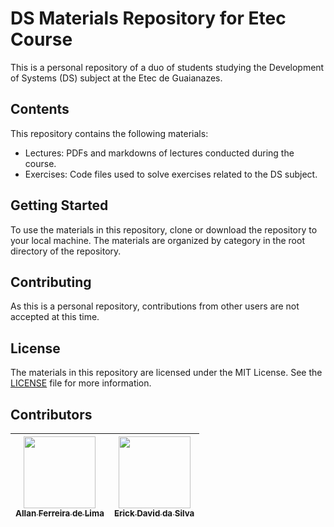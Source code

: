 # DS Materials Repository for Etec Course

This is a personal repository of a duo of students studying the Development of Systems (DS) subject at the Etec de Guaianazes.

## Contents

This repository contains the following materials:

* Lectures: PDFs and markdowns of lectures conducted during the course.
* Exercises: Code files used to solve exercises related to the DS subject.

## Getting Started

To use the materials in this repository, clone or download the repository to your local machine. The materials are organized by category in the root directory of the repository.

## Contributing

As this is a personal repository, contributions from other users are not accepted at this time.

## License

The materials in this repository are licensed under the MIT License. See the [LICENSE](https://github.com/erickDavi320/aulaDS/blob/main/LICENSE) file for more information.

## Contributors

| [<div><img width=115 src="https://i.imgur.com/OkvHhNx.jpg"><br><sub>Allan Ferreira de Lima</sub></div>][yotozangue] | [<div><img width=115 src="https://i.imgur.com/0cKiabB.jpg"><br><sub>Erick David da Silva</sub></div>][erickDavi320] |
| :---: | :---: |

<!-- [Constributors] -->
[yotozangue]: https://github.com/yotozangue
[erickDavi320]: https://github.com/erickDavi320
